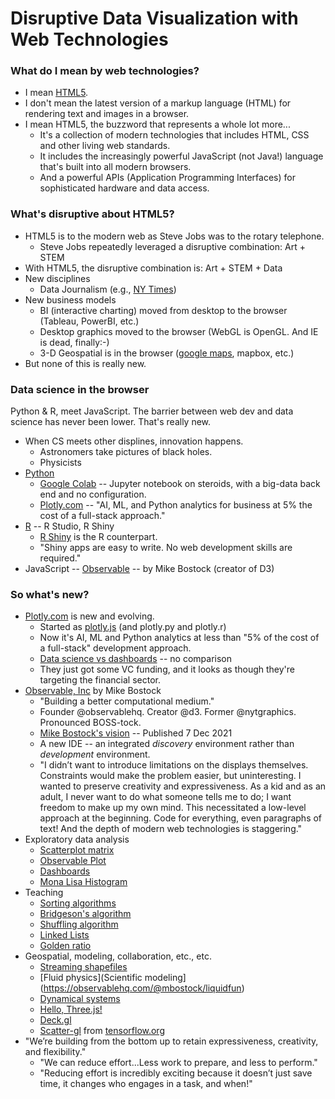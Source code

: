
# Disruptive Data Visualization with Web Technologies

### What do I mean by web technologies?

* I mean [HTML5](https://developer.mozilla.org/en-US/docs/Glossary/HTML5).
* I don't mean the latest version of a markup language (HTML) for rendering text and images in a browser.
* I mean HTML5, the buzzword that represents a whole lot more...
  * It's a collection of modern technologies that includes HTML, CSS and other living web standards.
  * It includes the increasingly powerful JavaScript (not Java!) language that's built into all modern browsers.
  * And a powerful APIs (Application Programming Interfaces) for sophisticated hardware and data access.

### What's disruptive about HTML5?

* HTML5 is to the modern web as Steve Jobs was to the rotary telephone.
  * Steve Jobs repeatedly leveraged a disruptive combination: Art + STEM 
* With HTML5, the disruptive combination is: Art + STEM + Data
* New disciplines
  * Data Journalism (e.g., [NY Times](https://archive.nytimes.com/www.nytimes.com/interactive/2012/02/13/us/politics/2013-budget-proposal-graphic.html))
* New business models
  * BI (interactive charting) moved from desktop to the browser (Tableau, PowerBI, etc.)
  * Desktop graphics moved to the browser (WebGL is OpenGL. And IE is dead, finally:-)
  * 3-D Geospatial is in the browser ([google maps](https://www.google.com/maps/place/Portland,+ME/@43.6669249,-70.3515984,11z/data=!3m1!4b1!4m5!3m4!1s0x4cb29c72aab0ee2d:0x7e9db6b53372fa29!8m2!3d43.6590993!4d-70.2568189), mapbox, etc.) 
* But none of this is really new.

### Data science in the browser

Python & R, meet JavaScript. The barrier between web dev and data science has never been lower. That's really new.

* When CS meets other displines, innovation happens.
  * Astronomers take pictures of black holes.
  * Physicists
* [Python](https://www.anaconda.com/blog/python-data-visualization-2018-why-so-many-libraries)
  * [Google Colab](https://colab.research.google.com/) -- Jupyter notebook on steroids, with a big-data back end and no configuration.
  * [Plotly.com](https://plotly.com/) -- "AI, ML, and Python analytics for business at 5% the cost of a full-stack approach."
* [R](https://ggplot2.tidyverse.org/) -- R Studio, R Shiny
  * [R Shiny](https://shiny.rstudio.com/) is the R counterpart.
  * "Shiny apps are easy to write. No web development skills are required."
* JavaScript -- [Observable](https://observablehq.com/) -- by Mike Bostock (creator of D3)

### So what's new?

* [Plotly.com](https://plotly.com/) is new and evolving.
  * Started as [plotly.js](https://github.com/plotly/plotly.js) (and plotly.py and plotly.r)
  * Now it's AI, ML and Python analytics at less than "5% of the cost of a full-stack" development approach.
  * [Data science vs dashboards](https://plotly.com/comparing-dash-tableau-powerbi-einstein-analytics/) -- no comparison
  * They just got some VC funding, and it looks as though they're targeting the financial sector.
* [Observable, Inc](http://observablehq.com) by Mike Bostock
  * "Building a better computational medium." 
  * Founder @observablehq. Creator @d3. Former @nytgraphics. Pronounced BOSS-tock.
  * [Mike Bostock's vision](https://observablehq.com/@observablehq/future-of-data-work-q-a-with-mike-bostock) -- Published 7 Dec 2021
  * A new IDE -- an integrated *discovery* environment rather than *development* environment.
  * "I didn’t want to introduce limitations on the displays themselves.
Constraints would make the problem easier, but uninteresting.
I wanted to preserve creativity and expressiveness.
As a kid and as an adult, I never want to do what someone tells me to do; I want freedom to make up my own mind.
This necessitated a low-level approach at the beginning.
Code for everything, even paragraphs of text! And the depth of modern web technologies is staggering."
* Exploratory data analysis
  * [Scatterplot matrix](https://observablehq.com/@d3/brushable-scatterplot-matrix?collection=@d3/d3-brush)
  * [Observable Plot](https://observablehq.com/@observablehq/plot)
  * [Dashboards](https://observablehq.com/@mbostock/dashboard)
  * [Mona Lisa Histogram](https://observablehq.com/@d3/mona-lisa-histogram)
* Teaching
  * [Sorting algorithms](https://observablehq.com/@tmcw/sorting-overview?collection=@tmcw/sorting-algorithms)
  * [Bridgeson's algorithm](https://observablehq.com/@mbostock/bridsons-algorithm)
  * [Shuffling algorithm](https://observablehq.com/@mbostock/visualizing-order)
  * [Linked Lists](https://observablehq.com/@mbostock/linked-lists?collection=@mbostock/data-structures)
  * [Golden ratio](https://observablehq.com/@mbostock/golden-mona-lisa)
* Geospatial, modeling, collaboration, etc., etc.
  * [Streaming shapefiles](https://observablehq.com/@mbostock/streaming-shapefiles)
  * [Fluid physics](Scientific modeling](https://observablehq.com/@mbostock/liquidfun)
  * [Dynamical systems](https://observablehq.com/@mbostock/de-jong-attractor-ii?collection=@observablehq/webgl)
  * [Hello, Three.js!](https://observablehq.com/@mbostock/hello-three-js)
  * [Deck.gl](https://observablehq.com/@pessimistress/deck-gl-tutorial?collection=@pessimistress/deck-gl-tutorials)
  * [Scatter-gl](https://observablehq.com/d/386845a4a17cfb25?collection=@pbogden/3d) from [tensorflow.org](http://projector.tensorflow.org/)
* "We’re building from the bottom up to retain expressiveness, creativity, and flexibility."
  * "We can reduce effort...Less work to prepare, and less to perform."
  * "Reducing effort is incredibly exciting because it doesn’t just save time, it changes who engages in a task, and when!"
